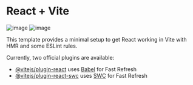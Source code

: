 # React + Vite


![image](https://github.com/user-attachments/assets/7c1612ec-d0f2-438d-a930-a576b4b9b674)
![image](https://github.com/user-attachments/assets/4c967391-e4d4-41bf-86f7-319704a7b9e4)

This template provides a minimal setup to get React working in Vite with HMR and some ESLint rules.

Currently, two official plugins are available:

- [@vitejs/plugin-react](https://github.com/vitejs/vite-plugin-react/blob/main/packages/plugin-react/README.md) uses [Babel](https://babeljs.io/) for Fast Refresh
- [@vitejs/plugin-react-swc](https://github.com/vitejs/vite-plugin-react-swc) uses [SWC](https://swc.rs/) for Fast Refresh
